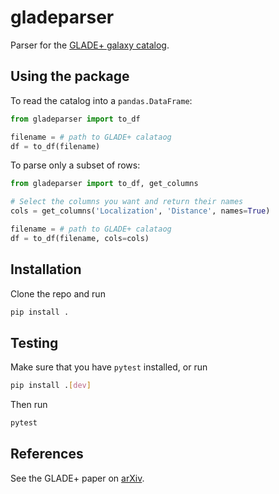 # gladeparser

Parser for the [GLADE+ galaxy catalog](https://glade.elte.hu/).

## Using the package

To read the catalog into a `pandas.DataFrame`:

```python
from gladeparser import to_df

filename = # path to GLADE+ calataog
df = to_df(filename)
```

To parse only a subset of rows:

```python
from gladeparser import to_df, get_columns

# Select the columns you want and return their names
cols = get_columns('Localization', 'Distance', names=True)

filename = # path to GLADE+ calataog
df = to_df(filename, cols=cols)
```

## Installation

Clone the repo and run

```bash
pip install .
```

## Testing

Make sure that you have `pytest` installed, or run

```bash
pip install .[dev]
```

Then run

```bash
pytest
```

## References

See the GLADE+ paper on [arXiv](https://arxiv.org/abs/2110.06184).
